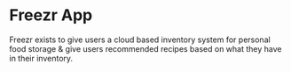 # Freezr App
Freezr exists to give users a cloud based inventory system for personal food storage & give users recommended recipes based on what they have in their inventory.
